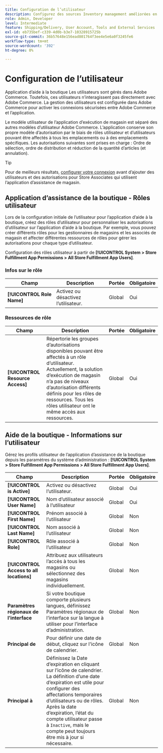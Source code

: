```yaml
---
title: Configuration de l’utilisateur
description: Configurez des sources Inventory management améliorées en tant que boutiques de commerce pour prendre en charge la solution d’exécution de magasin pour Adobe Commerce.
role: Admin, Developer
level: Intermediate
feature: Shipping/Delivery, User Account, Tools and External Services
exl-id: eb735bef-c339-4d0b-b3e7-10328915725b
source-git-commit: 36b57648e156ead801764f3ee4e5e6a0f3245fe6
workflow-type: tm+mt
source-wordcount: '392'
ht-degree: 0%

---
```


# Configuration de l’utilisateur

Application d’aide à la boutique Les utilisateurs sont gérés dans Adobe Commerce. Toutefois, ces utilisateurs n’interagissent pas directement avec Adobe Commerce. La gestion des utilisateurs est configurée dans Adobe Commerce pour activer les connexions sécurisées entre Adobe Commerce et l’application.

Le modèle utilisateur de l’application d’exécution de magasin est séparé des autres modèles d’utilisateur Adobe Commerce. L’application conserve son propre modèle d’autorisation par le biais de rôles utilisateur et d’utilisateurs pouvant être affectés à tous les emplacements ou à des emplacements spécifiques. Les autorisations suivantes sont prises en charge : Ordre de sélection, ordre de distribution et réduction de la quantité d’articles (et annulation).

>[!TIP]
>
>Pour de meilleurs résultats, [configurer votre connexion](connect-set-up-service.md) avant d’ajouter des utilisateurs et des autorisations pour Store Associates qui utilisent l’application d’assistance de magasin.

## Application d’assistance de la boutique - Rôles utilisateur

Lors de la configuration initiale de l’utilisateur pour l’application d’aide à la boutique, créez des rôles d’utilisateur pour personnaliser les autorisations d’utilisateur sur l’application d’aide à la boutique. Par exemple, vous pouvez créer différents rôles pour les gestionnaires de magasins et les associés de magasin et affecter différentes ressources de rôles pour gérer les autorisations pour chaque type d’utilisateur.

Configuration des rôles utilisateur à partir de **[!UICONTROL System > Store Fulfillment App Permissions > All Store Fulfillment App Users]**.

### Infos sur le rôle

| **Champ** | **Description** | **Portée** | **Obligatoire** |
|----------------------------|-------------------------|-----------|--------------|
| **[!UICONTROL Role Name]** | Activez ou désactivez l’utilisateur. | Global | Oui |

### Ressources de rôle

| **Champ** | **Description** | **Portée** | **Obligatoire** |
|----------------------------------|--------------------------------------------------------------------------------------------------------------------------------------------------------------------------------------------------------------------------------------------|-----------|--------------|
| **[!UICONTROL Resource Access]** | Répertorie les groupes d’autorisations disponibles pouvant être affectés à un rôle d’utilisateur. Actuellement, la solution d’exécution de magasin n’a pas de niveaux d’autorisation différents définis pour les rôles de ressources. Tous les rôles utilisateur ont le même accès aux ressources. | Global | Oui |

## Aide de la boutique - Informations sur l’utilisateur

Gérez les profils utilisateur de l’application d’assistance de la boutique depuis les paramètres du système d’administration :  **[!UICONTROL System > Store Fulfillment App Permissions > All Store Fulfillment App Users]**.

| **Champ** | **Description** | **Portée** | **Obligatoire** |
|------------------------------------------|-------------------------------------------------------------------------------------------------------------------------------------------------------------------------------------------------------------------------------------------------------------------------|-----------|--------------|
| **[!UICONTROL is Active]** | Activez ou désactivez l’utilisateur. | Global | Oui |
| **[!UICONTROL User Name]** | Nom d’utilisateur associé à l’utilisateur | Global | Oui |
| **[!UICONTROL First Name]** | Prénom associé à l’utilisateur | Global | Non |
| **[!UICONTROL Last Name]** | Nom associé à l’utilisateur | Global | Non |
| **[!UICONTROL Role]** | Rôle associé à l’utilisateur | Global | Non |
| **[!UICONTROL Access to all locations]** | Attribuez aux utilisateurs l’accès à tous les magasins ou sélectionnez des magasins individuellement. | Global | Non |
| **Paramètres régionaux de l’interface** | Si votre boutique comporte plusieurs langues, définissez Paramètres régionaux de l’interface sur la langue à utiliser pour l’interface d’administration. | Global | Non |
| **Principal de** | Pour définir une date de début, cliquez sur l&#39;icône de calendrier. | Global | Non |
| **Principal à** | Définissez la Date d’expiration en cliquant sur l’icône de calendrier. La définition d’une date d’expiration est utile pour configurer des affectations temporaires d’utilisateurs ou de rôles. Après la date d’expiration, l’état du compte utilisateur passe à `Inactive`, mais le compte peut toujours être mis à jour si nécessaire. | Global | Non |
